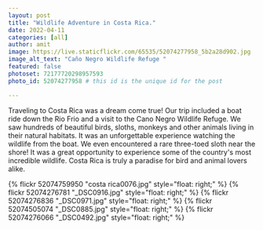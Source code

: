 ```yaml
---
layout: post
title: "Wildlife Adventure in Costa Rica."
date: 2022-04-11
categories: [all]
author: amit
image: https://live.staticflickr.com/65535/52074277958_5b2a28d902.jpg
image_alt_text: "Caño Negro Wildlife Refuge "
featured: false
photoset: 72177720298957593
photo_id: 52074277958 # this id is the unique id for the post

---
```



Traveling to Costa Rica was a dream come true! Our trip included a boat ride down the Rio Frio and a visit to the Cano Negro Wildlife Refuge. We saw hundreds of beautiful birds, sloths, monkeys and other animals living in their natural habitats. It was an unforgettable experience watching the wildlife from the boat. We even encountered a rare three-toed sloth near the shore! It was a great opportunity to experience some of the country's most incredible wildlife. Costa Rica is truly a paradise for bird and animal lovers alike.

{% flickr 52074759950 "costa rica0076.jpg" style="float: right;"
 %}
{% flickr 52074276781 "_DSC0916.jpg" style="float: right;"
 %}
{% flickr 52074276836 "_DSC0971.jpg" style="float: right;"
 %}
{% flickr 52074505074 "_DSC0885.jpg" style="float: right;"
 %}
{% flickr 52074276066 "_DSC0492.jpg" style="float: right;"
 %}

